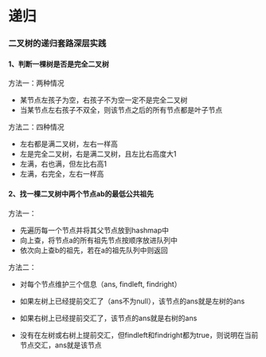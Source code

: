 # 递归





### 二叉树的递归套路深层实践

#### 1、判断一棵树是否是完全二叉树

方法一：两种情况

- 某节点左孩子为空，右孩子不为空一定不是完全二叉树
- 当某节点左右孩子不双全，则该节点之后的所有节点都是叶子节点

方法二：四种情况
- 左右都是满二叉树，左右一样高
- 左是完全二叉树，右是满二叉树，且左比右高度大1
- 左满，右也满，但左比右高1
- 左满，右完全，左右一样高

#### 2、找一棵二叉树中两个节点ab的最低公共祖先

方法一：

- 先遍历每一个节点并将其父节点放到hashmap中
- 向上查，将节点a的所有祖先节点按顺序放进队列中
- 依次向上查b的祖先，若在a的祖先队列中则返回

方法二：

- 对每个节点维护三个信息（ans, findleft, findright）

- 如果左树上已经提前交汇了（ans不为null），该节点的ans就是左树的ans
- 如果右树上已经提前交汇了，该节点的ans就是右树的ans
- 没有在左树或右树上提前交汇，但findleft和findright都为true，则说明在当前节点交汇，ans就是该节点